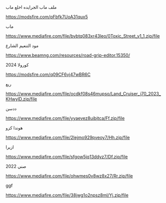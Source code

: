 
ملف ماب الجرايده اخلع ماب

https://modsfire.com/pFbfk7UoA31qux5


 ماب

https://www.mediafire.com/file/bvbtq083xr43leo/0Toxic_Street_v1_1.zip/file

مود التنعيم الشارع 

https://www.beamng.com/resources/road-grip-editor.15350/

كورولا 2024

https://modsfire.com/q09CF6vj47wBR6C

ربع 

https://www.mediafire.com/file/ocdkf08s46mupso/Land_Cruiser_j70_2023_KHwylD.zip/file

  
ددسن 

https://www.mediafire.com/file/yyaevez8uibjtca/Ff.zip/file

هوندا كزو

https://www.mediafire.com/file/2lejmo929pveoy7/Hh.zip/file
    
  ازيرا 

https://www.mediafire.com/file/sfgow5jq13ddyz7/Df.zip/file

صني 2022 

https://www.mediafire.com/file/ohwmes0v8wz8x27/Rr.zip/file

ggf

https://www.mediafire.com/file/38jwg1o2npsz8ml/Yj.zip/file